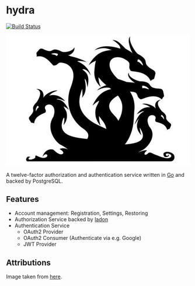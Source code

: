 # hydra

[![Build Status](https://travis-ci.org/ory-am/hydra.svg)](https://travis-ci.org/ory-am/hydra)

![Hydra](hydra.png)

A twelve-factor authorization and authentication service written in [Go](https://golang.org) and backed by PostgreSQL.

## Features

* Account management: Registration, Settings, Restoring
* Authorization Service backed by [ladon](https://github.com/ory-am/ladon)
* Authentication Service
  * OAuth2 Provider
  * OAuth2 Consumer (Authenticate via e.g. Google)
  * JWT Provider

## Attributions

Image taken from [here](https://www.flickr.com/photos/pathfinderlinden/7161293044/).